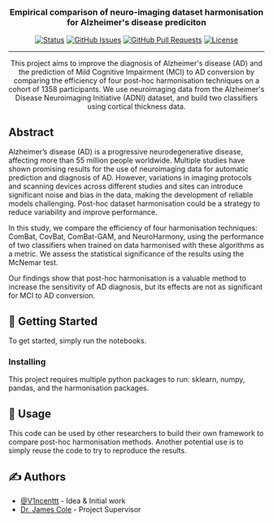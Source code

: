 <h3 align="center">Empirical comparison of neuro-imaging dataset harmonisation for Alzheimer's disease prediciton</h3>

<div align="center">

[![Status](https://img.shields.io/badge/status-active-success.svg)]()
[![GitHub Issues](https://img.shields.io/github/issues/kylelobo/The-Documentation-Compendium.svg)](https://github.com/kylelobo/The-Documentation-Compendium/issues)
[![GitHub Pull Requests](https://img.shields.io/github/issues-pr/kylelobo/The-Documentation-Compendium.svg)](https://github.com/kylelobo/The-Documentation-Compendium/pulls)
[![License](https://img.shields.io/badge/license-MIT-blue.svg)](/LICENSE)

</div>

---

<p align="center">This project aims to improve the diagnosis of Alzheimer's disease (AD) and the prediction of Mild Cognitive Impairment (MCI) to AD conversion by comparing the efficiency of four post-hoc harmonisation techniques on a cohort of 1358 participants. We use neuroimaging data from the Alzheimer's Disease Neuroimaging Initiative (ADNI) dataset, and build two classifiers using cortical thickness data.
    <br> 
</p>


## Abstract

Alzheimer’s disease (AD) is a progressive neurodegenerative disease, affecting more than 55 million people worldwide. Multiple studies have shown promising results for the use of neuroimaging data for automatic prediction and diagnosis of AD. However, variations in imaging protocols and scanning devices across different studies and sites can introduce significant noise and bias in the data, making the development of reliable models challenging. Post-hoc dataset harmonisation could be a strategy to reduce variability and improve performance.

In this study, we compare the efficiency of four harmonisation techniques: ComBat, CovBat, ComBat-GAM, and NeuroHarmony, using the performance of two classifiers when trained on data harmonised with these algorithms as a metric. We assess the statistical significance of the results using the McNemar test.

Our findings show that post-hoc harmonisation is a valuable method to increase the sensitivity of AD diagnosis, but its effects are not as significant for MCI to AD conversion.

## 🏁 Getting Started <a name = "getting_started"></a>

To get started, simply run the notebooks.


### Installing

This project requires multiple python packages to run: sklearn, numpy, pandas, and the harmonisation packages.


## 🎈 Usage <a name="usage"></a>

This code can be used by other researchers to build their own framework to compare post-hoc harmonisation methods. Another potential use is to simply reuse the code to try to reproduce the results.



## ✍️ Authors <a name = "authors"></a>

- [@V1ncenttt](https://github.com/kylelobo) - Idea & Initial work
- [Dr. James Cole](https://iris.ucl.ac.uk/iris/browse/profile?upi=JCOLE07) - Project Supervisor

